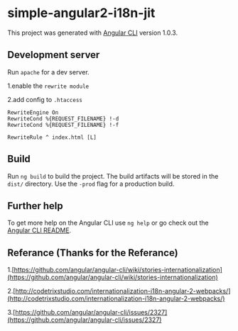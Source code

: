 # simple-angular2-i18n-jit

This project was generated with [Angular CLI](https://github.com/angular/angular-cli) version 1.0.3.

## Development server

Run `apache` for a dev server.

1.enable the `rewrite module`

2.add config to `.htaccess`

<IfModule mod_rewrite.c>

    RewriteEngine On
    RewriteCond %{REQUEST_FILENAME} !-d
    RewriteCond %{REQUEST_FILENAME} !-f

    RewriteRule ^ index.html [L]

</IfModule>


## Build

Run `ng build` to build the project. The build artifacts will be stored in the `dist/` directory. Use the `-prod` flag for a production build.


## Further help

To get more help on the Angular CLI use `ng help` or go check out the [Angular CLI README](https://github.com/angular/angular-cli/blob/master/README.md).

## Referance (Thanks for the Referance)

1.[https://github.com/angular/angular-cli/wiki/stories-internationalization](https://github.com/angular/angular-cli/wiki/stories-internationalization)

2.[http://codetrixstudio.com/internationalization-i18n-angular-2-webpacks/](http://codetrixstudio.com/internationalization-i18n-angular-2-webpacks/)

3.[https://github.com/angular/angular-cli/issues/2327](https://github.com/angular/angular-cli/issues/2327)
